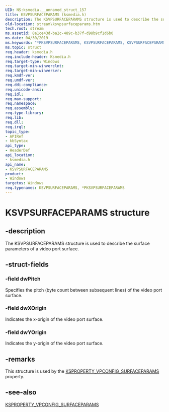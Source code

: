 ```yaml
---
UID: NS:ksmedia.__unnamed_struct_157
title: KSVPSURFACEPARAMS (ksmedia.h)
description: The KSVPSURFACEPARAMS structure is used to describe the surface parameters of a video port surface.
old-location: stream\ksvpsurfaceparams.htm
tech.root: stream
ms.assetid: 8a1ce43d-ba2c-489c-b37f-d98b9cf1d6b0
ms.date: 04/30/2019
ms.keywords: "*PKSVPSURFACEPARAMS, KSVPSURFACEPARAMS, KSVPSURFACEPARAMS structure [Streaming Media Devices], PKSVPSURFACEPARAMS, PKSVPSURFACEPARAMS structure pointer [Streaming Media Devices], dvdref_676b0467-3a23-4aac-8f72-7fd53ef399dd.xml, ksmedia/KSVPSURFACEPARAMS, ksmedia/PKSVPSURFACEPARAMS, stream.ksvpsurfaceparams"
ms.topic: struct
req.header: ksmedia.h
req.include-header: Ksmedia.h
req.target-type: Windows
req.target-min-winverclnt: 
req.target-min-winversvr: 
req.kmdf-ver: 
req.umdf-ver: 
req.ddi-compliance: 
req.unicode-ansi: 
req.idl: 
req.max-support: 
req.namespace: 
req.assembly: 
req.type-library: 
req.lib: 
req.dll: 
req.irql: 
topic_type:
- APIRef
- kbSyntax
api_type:
- HeaderDef
api_location:
- ksmedia.h
api_name:
- KSVPSURFACEPARAMS
product:
- Windows
targetos: Windows
req.typenames: KSVPSURFACEPARAMS, *PKSVPSURFACEPARAMS
---
```


# KSVPSURFACEPARAMS structure


## -description


The KSVPSURFACEPARAMS structure is used to describe the surface parameters of a video port surface.


## -struct-fields




### -field dwPitch

Specifies the pitch (byte count between subsequent lines) of the video port surface.


### -field dwXOrigin

Indicates the x-origin of the video port surface.


### -field dwYOrigin

Indicates the y-origin of the video port surface.


## -remarks



This structure is used by the <a href="https://docs.microsoft.com/windows-hardware/drivers/stream/ksproperty-vpconfig-surfaceparams">KSPROPERTY_VPCONFIG_SURFACEPARAMS</a> property.




## -see-also




<a href="https://docs.microsoft.com/windows-hardware/drivers/stream/ksproperty-vpconfig-surfaceparams">KSPROPERTY_VPCONFIG_SURFACEPARAMS</a>
 

 

